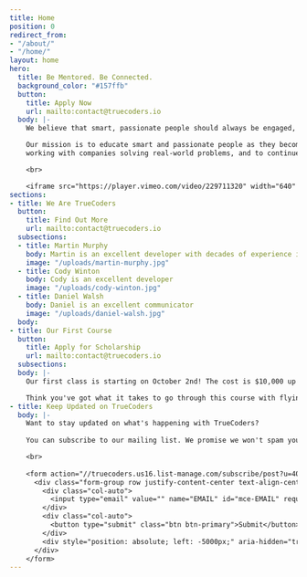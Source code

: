 ```yaml
---
title: Home
position: 0
redirect_from:
- "/about/"
- "/home/"
layout: home
hero:
  title: Be Mentored. Be Connected.
  background_color: "#157ffb"
  button:
    title: Apply Now
    url: mailto:contact@truecoders.io
  body: |-
    We believe that smart, passionate people should always be engaged, doing what they love to do.

    Our mission is to educate smart and passionate people as they become skilled developers, to keep them engaged  
    working with companies solving real-world problems, and to continue mentoring them as they grow their skill set.

    <br>

    <iframe src="https://player.vimeo.com/video/229711320" width="640" height="360" frameborder="0" webkitallowfullscreen mozallowfullscreen allowfullscreen></iframe>
sections:
- title: We Are TrueCoders
  button:
    title: Find Out More
    url: mailto:contact@truecoders.io
  subsections:
  - title: Martin Murphy
    body: Martin is an excellent developer with decades of experience in C#, PHP, .NET and many other dev stacks
    image: "/uploads/martin-murphy.jpg"
  - title: Cody Winton
    body: Cody is an excellent developer
    image: "/uploads/cody-winton.jpg"
  - title: Daniel Walsh
    body: Daniel is an excellent communicator
    image: "/uploads/daniel-walsh.jpg"
  body:
- title: Our First Course
  button:
    title: Apply for Scholarship
    url: mailto:contact@truecoders.io
  subsections:
  body: |-
    Our first class is starting on October 2nd! The cost is $10,000 up front.

    Think you've got what it takes to go through this course with flying colors? You might qualify for a scholarship.
- title: Keep Updated on TrueCoders
  body: |-
    Want to stay updated on what's happening with TrueCoders?
    
    You can subscribe to our mailing list. We promise we won't spam you.

    <br>
    
    <form action="//truecoders.us16.list-manage.com/subscribe/post?u=40a3d175df2cc2e2a5dc90824&amp;id=9190d2f7af" method="post" id="mc-embedded-subscribe-form" name="mc-embedded-subscribe-form" target="_blank">
      <div class="form-group row justify-content-center text-align-center">
        <div class="col-auto">
          <input type="email" value="" name="EMAIL" id="mce-EMAIL" required="required" class="form-control" placeholder="Email Address">
        </div>
        <div class="col-auto">
          <button type="submit" class="btn btn-primary">Submit</button>
        </div>
        <div style="position: absolute; left: -5000px;" aria-hidden="true"><input type="text" name="b_97f1bc02efa56031b67a2b00f_fc7b4ce646" tabindex="-1" value=""></div>
      </div>
    </form>
---
```

